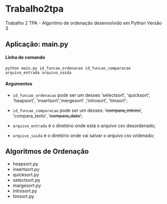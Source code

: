 # Trabalho2tpa
Trabalho 2 TPA - Algoritmo de ordenação desenvolvido em Python Versão 3

## Aplicação: main.py

#### Linha de comando

	python main.py id_funcao_ordenacao id_funcao_comparacao arquivo_entrada arquivo_saida

#### Argumentos

 - `id_funcao_ordenacao` pode ser um desses 'selectsort', 'quicksort', 'heapsort', 'insertsort','mergesort' ,'introsort', 'timsort';

 - `id_funcao_comparacao` pode ser um desses: ~~'compara_inteiro'~~, 'compara_texto', ~~'compara_data'~~;

 - `arquivo_entrada` é o diretório onde está o arquivo csv desordenado;
	
 - `arquivo_saida` é o diretório onde vai salvar o arquivo csv ordenado;

## Algoritmos de Ordenação

- heapsort.py
- insertsort.py
- quicksort.py
- selectsort.py
- margesort.py
- introsort.py
- timsort.py
